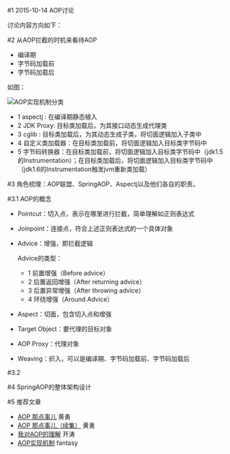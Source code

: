 #1 2015-10-14 AOP讨论

讨论内容方向如下：

#2 从AOP拦截的时机来看待AOP

-	编译期
-	字节码加载前
-	字节码加载后

如图：

![AOP实现机制分类](https://static.oschina.net/uploads/img/201510/13204830_XUbN.png "AOP实现机制分类")

-	1 aspectj : 在编译期静态植入
-	2 JDK Proxy: 目标类加载后，为其接口动态生成代理类
-	3 cglib : 目标类加载后，为其动态生成子类，将切面逻辑加入子类中
-	4 自定义类加载器：在目标类加载前，将切面逻辑加入目标类字节码中
-	5 字节码转换器：在目标类加载前，将切面逻辑加入目标类字节码中（jdk1.5的Instrumentation）；在目标类加载后，将切面逻辑加入目标类字节码中（jdk1.6的Instrumentation触发jvm重新类加载）

#3 角色梳理：AOP联盟、SpringAOP、Aspectj以及他们各自的职责。

#3.1 AOP的概念

-	Pointcut：切入点，表示在哪里进行拦截，简单理解如正则表达式
-	Joinpoint：连接点，符合上述正则表达式的一个具体对象
-	Advice：增强，即拦截逻辑

	Advice的类型：

	-	1 前置增强（Before advice）
	-	2 后置返回增强（After returning advice）
	-	3 后置异常增强（After throwing advice）
	-	4 环绕增强（Around Advice）

-	Aspect：切面，包含切入点和增强
-	Target Object：要代理的目标对象
-	AOP Proxy：代理对象
-	Weaving：织入，可以是编译期、字节码加载前、字节码加载后


#3.2 

#4 SpringAOP的整体架构设计


#5 推荐文章

-	[AOP 那点事儿](http://my.oschina.net/huangyong/blog/161338) 黄勇
-	[AOP 那点事儿（续集）](http://my.oschina.net/huangyong/blog/161402) 黄勇
-	[我对AOP的理解](http://jinnianshilongnian.iteye.com/blog/1474325)   开涛
-	[AOP实现机制](http://www.iteye.com/topic/1116696) fantasy